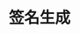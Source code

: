 ---
title: 签名生成
position_number: 5
parameters:
- name:
content:
content_markdown: >-

    以https://api.jucoin.io/v1/spot/order为例。
    
    
    以下是在linux bash环境下使用 echo openssl 和curl工具实现的一个调用接口下单的示例 appkey、secret仅供示范：
    
    
    appKey: 3976eb88-76d0-4f6e-a6b2-a57980770085
    

    secretKey: bc6630d0231fda5cd98794f52c4998659beda290
    




    Header部分数据：

        validate-algorithms: HmacSHA256
    
        validate-appkey: 3976eb88-76d0-4f6e-a6b2-a57980770085
    
        validate-recvwindow: 5000
    
        validate-timestamp: 1641446237201
    
        validate-signature: 2b5eb11e18796d12d88f13dc27dbbd02c2cc51ff7059765ed9821957d82bb4d9



    请求数据：

        {
          type: 'LIMIT',
          timeInForce: 'GTC',
          side: 'BUY',
          symbol: 'btc_usdt',
          price: '39000',
          quantity: '2'
        }



    1、数据部分

        method: 大写的请求方法，例如：GET、POST、DELETE、PUT

        path: 按照path中顺序将所有value进行拼接。形如/test/{var1}/{var2}/的restful路径将按填入的实际参数后路径拼接，示例：/sign/test/bb/aa
  
        query: 按照key的字典序排序，将所有key=value进行拼接。示例：userName=dfdfdf&password=ggg
  
        body:   
            Json: 直接按JSON字符串不做转换或排序操作。
  
            x-www-form-urlencoded: 按照key的字典序排序，将所有key=value进行拼接，示例:userName=dfdfdf&password=ggg　
    
            form-data：此格式暂不支持。
  
        如果存在多种数据形式，则按照path、query、body的顺序进行再拼接，得到所有数据的拼接值。

    方法method示例：
        
        POST


    路径path示例:

        /v1/spot/order

        上述拼接值记作为path



    参数通过query示例:

        symbol=btc_usdt

        上述值拼接记作query



    参数通过body示例

        x-www-form-urlencoded:
      
            symbol=btc_usdt&side=BUY&type=LIMIT&timeInForce=GTC&quantity=1&price=0.1

            上述值拼接记作body

        json:
  
            {"symbol":"btc_usdt","side":"BUY","type":"LIMIT","timeInForce":"GTC","quantity":2,"price":39000}

            上述值拼接记作body



    混合使用query与body(分为表单与json两种格式)

        query: 
            symbol=btc_usdt&side=BUY&type=LIMIT
            上述拼接值记作query

        body: 
            {"symbol":"btc_usdt","side":BUY,"type":"LIMIT"}
            上述拼接值记作body



    整个数据最且拼接值由#符号分别与method、path、query、body进行拼接成#method、#path、#query、#body，最终拼接值记作为Y=#method#path#query#body。

    注意：

        query有数据，body无数据：Y=#method#path#query

        query无数据，body有数据：Y=#method#path#body

        query有数据，body有数据：Y=#method#path#query#body





    2、请求头部分
        将key按照字母自然升序后，使用&方式拼接在一起，作为X。如：

            validate-algorithms=HmacSHA256&validate-appkey=3976eb88-76d0-4f6e-a6b2-a57980770085&validate-recvwindow=5000&validate-timestamp=1641446237201



    3、生成签名
    
        最终把需要进行加密的字符串，记作为original=XY
    
        最后将最终拼接值按照如下方法进行加密得到签名。
    
        signature=org.apache.commons.codec.digest.HmacUtils.hmacSha256Hex(secretkey, original);
    
        将生成的签名singature放到请求头中，以validate-signature为Key，以singature为值。

    4、样例

        签名原始报文样例：

            validate-algorithms=HmacSHA256&validate-appkey=2063495b-85ec-41b3-a810-be84ceb78751&validate-recvwindow=60000&validate-timestamp=1666026215729#POST#/v1/spot/order#{"symbol":"JU_USDT","side":"BUY","type":"LIMIT","timeInForce":"GTC","bizType":"SPOT","price":3,"quantity":2}

        请求报文样例：
      
            curl --location --request POST 'https://api.jucoin.io/v1/spot/order' 
            --header 'accept: */*' 
            --header 'Content-Type: application/json' 
            --header 'validate-algorithms: HmacSHA256' 
            --header 'validate-appkey: 10c172ca-d791-4da5-91cd-e74d202dac96' 
            --header 'validate-recvwindow: 60000' 
            --header 'validate-timestamp: 1666026215729' 
            --header 'validate-signature: 4cb36e820f50d2e353e5e0a182dc4a955b1c26efcb4b513d81eec31dd36072ba' 
            --data-raw '{"symbol":"JU_USDT","side":"BUY","type":"LIMIT","timeInForce":"GTC","bizType":"SPOT","price":3,"quantity":2}'
        
        注意事项：
            注意检查 Content-Type、签名原始报文中的参数格式、请求报文中的参数格式
      
left_code_blocks:
- code_block:
  title:
  language:
right_code_blocks:
- code_block:
  title:
  language:
---